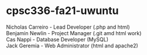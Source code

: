 # cpsc336-fa21-uwuntu
Nicholas Carreiro - Lead Developer (.php and html)  <br />
Benjamin Newlin - Project Manager (.git amd html work)  <br />
Cas Nappi - Database Developer (MySQL)  <br />
Jack Geremia - Web Administrator (html and apache2)  <br />

